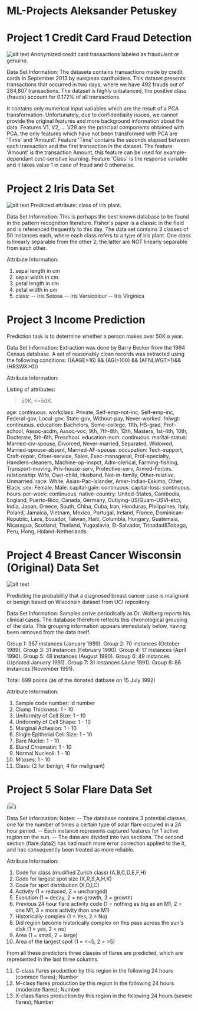 # ML-Projects Aleksander Petuskey

# Project 1 Credit Card Fraud Detection
![alt text](https://github.com/Alek99/ML-Projects/blob/master/hack-3671982_1920-1-1.jpg)
Anonymized credit card transactions labeled as fraudulent or genuine. 

Data Set Information:
The datasets contains transactions made by credit cards in September 2013 by european cardholders. This dataset presents transactions that occurred in two days, where we have 492 frauds out of 284,807 transactions. The dataset is highly unbalanced, the positive class (frauds) account for 0.172% of all transactions.

It contains only numerical input variables which are the result of a PCA transformation. Unfortunately, due to confidentiality issues, we cannot provide the original features and more background information about the data. Features V1, V2, ... V28 are the principal components obtained with PCA, the only features which have not been transformed with PCA are 'Time' and 'Amount'. Feature 'Time' contains the seconds elapsed between each transaction and the first transaction in the dataset. The feature 'Amount' is the transaction Amount, this feature can be used for example-dependant cost-senstive learning. Feature 'Class' is the response variable and it takes value 1 in case of fraud and 0 otherwise.

# Project 2 Iris Data Set 
![alt text](https://github.com/Alek99/ML-Projects/blob/master/iris-cristata-dwarf-crested-iris-purple-flower-shutterstock-com_12594.jpg)
Predicted attribute: class of iris plant. 

Data Set Information:
This is perhaps the best known database to be found in the pattern recognition literature. Fisher's paper is a classic in the field and is referenced frequently to this day. The data set contains 3 classes of 50 instances each, where each class refers to a type of iris plant. One class is linearly separable from the other 2; the latter are NOT linearly separable from each other. 

Attribute Information:

1. sepal length in cm
2. sepal width in cm 
3. petal length in cm 
4. petal width in cm 
5. class: 
-- Iris Setosa 
-- Iris Versicolour 
-- Iris Virginica

# Project 3 Income Prediction

Prediction task is to determine whether a person makes over 50K a year. 

Data Set Information:
Extraction was done by Barry Becker from the 1994 Census database. A set of reasonably clean records was extracted using the following conditions: ((AAGE>16) && (AGI>100) && (AFNLWGT>1)&& (HRSWK>0)) 

Attribute Information:

Listing of attributes: 

>50K, <=50K. 

age: continuous. 
workclass: Private, Self-emp-not-inc, Self-emp-inc, Federal-gov, Local-gov, State-gov, Without-pay, Never-worked. 
fnlwgt: continuous. 
education: Bachelors, Some-college, 11th, HS-grad, Prof-school, Assoc-acdm, Assoc-voc, 9th, 7th-8th, 12th, Masters, 1st-4th, 10th, Doctorate, 5th-6th, Preschool. 
education-num: continuous. 
marital-status: Married-civ-spouse, Divorced, Never-married, Separated, Widowed, Married-spouse-absent, Married-AF-spouse. 
occupation: Tech-support, Craft-repair, Other-service, Sales, Exec-managerial, Prof-specialty, Handlers-cleaners, Machine-op-inspct, Adm-clerical, Farming-fishing, Transport-moving, Priv-house-serv, Protective-serv, Armed-Forces. 
relationship: Wife, Own-child, Husband, Not-in-family, Other-relative, Unmarried. 
race: White, Asian-Pac-Islander, Amer-Indian-Eskimo, Other, Black. 
sex: Female, Male. 
capital-gain: continuous. 
capital-loss: continuous. 
hours-per-week: continuous. 
native-country: United-States, Cambodia, England, Puerto-Rico, Canada, Germany, Outlying-US(Guam-USVI-etc), India, Japan, Greece, South, China, Cuba, Iran, Honduras, Philippines, Italy, Poland, Jamaica, Vietnam, Mexico, Portugal, Ireland, France, Dominican-Republic, Laos, Ecuador, Taiwan, Haiti, Columbia, Hungary, Guatemala, Nicaragua, Scotland, Thailand, Yugoslavia, El-Salvador, Trinadad&Tobago, Peru, Hong, Holand-Netherlands.


# Project 4 Breast Cancer Wisconsin (Original) Data Set 
![alt text](https://github.com/Alek99/ML-Projects/blob/master/71j1oOnmpCL._SY450_.jpg)

Predicting the probability that a diagnosed breast cancer case is malignant or benign based on Wisconsin dataset from UCI repository.

Data Set Information:
Samples arrive periodically as Dr. Wolberg reports his clinical cases. The database therefore reflects this chronological grouping of the data. This grouping information appears immediately below, having been removed from the data itself.

Group 1: 367 instances (January 1989).
Group 2: 70 instances (October 1989). 
Group 3: 31 instances (February 1990). 
Group 4: 17 instances (April 1990).
Group 5: 48 instances (August 1990). 
Group 6: 49 instances (Updated January 1991).
Group 7: 31 instances (June 1991).
Group 8: 86 instances (November 1991).

Total: 699 points (as of the donated datbase on 15 July 1992) 

Attribute Information:

1. Sample code number: id number 
2. Clump Thickness: 1 - 10 
3. Uniformity of Cell Size: 1 - 10 
4. Uniformity of Cell Shape: 1 - 10 
5. Marginal Adhesion: 1 - 10 
6. Single Epithelial Cell Size: 1 - 10 
7. Bare Nuclei: 1 - 10 
8. Bland Chromatin: 1 - 10 
9. Normal Nucleoli: 1 - 10 
10. Mitoses: 1 - 10 
11. Class: (2 for benign, 4 for malignant)

# Project 5 Solar Flare Data Set 
(![](https://github.com/Alek99/ML-Projects/blob/master/Carrington-Event-e1550694799691-768x432.jpg))

Data Set Information:
Notes: 
-- The database contains 3 potential classes, one for the number of times a certain type of solar flare occured in a 24 hour period. 
-- Each instance represents captured features for 1 active region on the sun. 
-- The data are divided into two sections. The second section (flare.data2) has had much more error correction applied to the it, and has consequently been treated as more reliable.


Attribute Information:

1. Code for class (modified Zurich class) (A,B,C,D,E,F,H) 
2. Code for largest spot size (X,R,S,A,H,K) 
3. Code for spot distribution (X,O,I,C) 
4. Activity (1 = reduced, 2 = unchanged) 
5. Evolution (1 = decay, 2 = no growth, 3 = growth) 
6. Previous 24 hour flare activity code (1 = nothing as big as an M1, 2 = one M1, 3 = more activity than one M1) 
7. Historically-complex (1 = Yes, 2 = No) 
8. Did region become historically complex on this pass across the sun's disk (1 = yes, 2 = no) 
9. Area (1 = small, 2 = large) 
10. Area of the largest spot (1 = <=5, 2 = >5) 

From all these predictors three classes of flares are predicted, which are represented in the last three columns. 

11. C-class flares production by this region in the following 24 hours (common flares); Number 
12. M-class flares production by this region in the following 24 hours (moderate flares); Number 
13. X-class flares production by this region in the following 24 hours (severe flares); Number 


